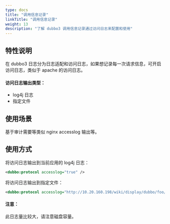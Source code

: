 ```yaml
---
type: docs
title: "调用信息记录"
linkTitle: "调用信息记录"
weight: 13
description: "了解 dubbo3 调用信息记录通过访问日志来配置和使用"
---
```

## 特性说明

在 dubbo3 日志分为日志适配和访问日志，如果想记录每一次请求信息，可开启访问日志，类似于 apache 的访问日志。

#### 访问日志输出类型：

-   log4j 日志
-   指定文件

## 使用场景

基于审计需要等类似 nginx accesslog 输出等。

## 使用方式

将访问日志输出到当前应用的 log4j 日志：
```xml
<dubbo:protocol accesslog="true" />
```
将访问日志输出到指定文件：
```xml
<dubbo:protocol accesslog="http://10.20.160.198/wiki/display/dubbo/foo/bar.log" />
```
#### 注意：

此日志量比较大，请注意磁盘容量。
